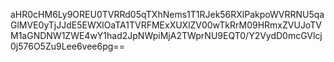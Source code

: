 aHR0cHM6Ly9OREU0TVRRd05qTXhNems1T1RJek56RXlPakpoWVRRNU5qaGlMVE0yTjJJdE5EWXlOaTA1TVRFMExXUXlZV00wTkRrM09HRmxZVUJoTVM1aGNDNW1ZWE4wY1had2JpNWpiMjA2TWprNU9EQT0/Y2VydD0mcGVlcj0j576O5Zu9Lee6vee6pg==
